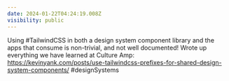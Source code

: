 ```yaml
---
date: 2024-01-22T04:24:19.008Z
visibility: public
---
```


Using #TailwindCSS in both a design system component library and the apps that consume is non-trivial, and not well documented! Wrote up everything we have learned at Culture Amp: https://kevinyank.com/posts/use-tailwindcss-prefixes-for-shared-design-system-components/ #designSystems
